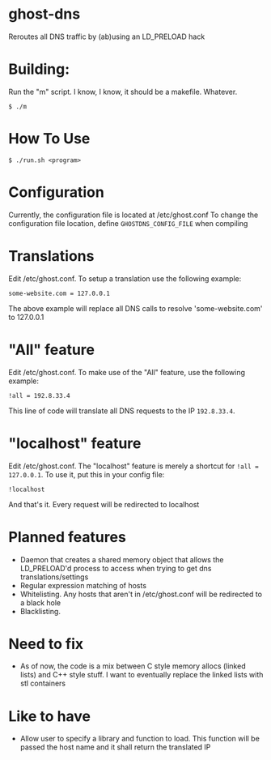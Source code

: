 # ghost-dns
Reroutes all DNS traffic by (ab)using an LD_PRELOAD hack

# Building:
Run the "m" script. I know, I know, it should be a makefile. Whatever.
```
$ ./m
```
# How To Use
```
$ ./run.sh <program>
```
# Configuration

Currently, the configuration file is located at /etc/ghost.conf
To change the configuration file location, define `GHOSTDNS_CONFIG_FILE` when compiling

# Translations
Edit /etc/ghost.conf. To setup a translation use the following example:
```
some-website.com = 127.0.0.1 
```
The above example will replace all DNS calls to resolve 'some-website.com' to 127.0.0.1

# "All" feature
Edit /etc/ghost.conf. To make use of the "All" feature, use the following example:
```
!all = 192.8.33.4
```
This line of code will translate all DNS requests to the IP `192.8.33.4`. 

# "localhost" feature
Edit /etc/ghost.conf. The "localhost" feature is merely a shortcut for `!all = 127.0.0.1`. To use it, put this in your config file:
```
!localhost
```
And that's it. Every request will be redirected to localhost

# Planned features
- Daemon that creates a shared memory object that allows the LD_PRELOAD'd process to access when trying to get dns translations/settings
- Regular expression matching of hosts
- Whitelisting. Any hosts that aren't in /etc/ghost.conf will be redirected to a black hole
- Blacklisting.

# Need to fix
- As of now, the code is a mix between C style memory allocs (linked lists) and C++ style stuff. I want to eventually replace the linked lists with stl containers

# Like to have 
- Allow user to specify a library and function to load. This function will be passed the host name and it shall return the translated IP

